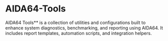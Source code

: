 # AIDA64-Tools
AIDA64 Tools** is a collection of utilities and configurations built to enhance system diagnostics, benchmarking, and reporting using AIDA64. It includes report templates, automation scripts, and integration helpers.
